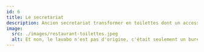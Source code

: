 ```yaml
---
id: 6
title: Le secretariat
description: Ancien secretariat transformer en toilettes dont un accessible aux PMR.
image:
  src: ./images/restaurant-toilettes.jpeg
  alt: Et non, le lavabo n'est pas d'origine, c'était seulement un bureau.
---
```

